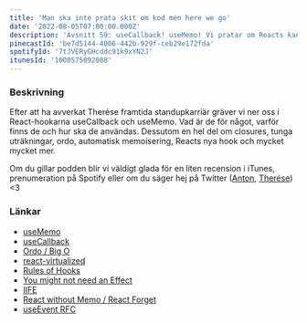```yaml
---
title: 'Man ska inte prata skit om kod men here we go'
date: '2022-08-05T07:00:00.000Z'
description: 'Avsnitt 59: useCallback! useMemo! Vi pratar om Reacts kanske mest missförstådda hooks. Vad de är, varför de finns och några exempel på hur de ska användas.'
pinecastId: 'be7d5144-4006-442b-929f-ceb29e172fda'
spotifyId: '7tJVERyGHcddc91k9xYN2J'
itunesId: '1000575092008'
---
```


### Beskrivning

Efter att ha avverkat Therése framtida standupkarriär gräver vi ner oss i React-hookarna useCallback och useMemo. Vad är de för något, varför finns de och hur ska de användas. Dessutom en hel del om closures, tunga uträkningar, ordo, automatisk memoisering, Reacts nya hook och mycket mycket mer.

Om du gillar podden blir vi väldigt glada för en liten recension i iTunes, prenumeration på Spotify eller om du säger hej på Twitter ([Anton](https://twitter.com/Awnton), [Therése](https://twitter.com/tkomstadius)) &lt;3

### Länkar

- [useMemo](https://reactjs.org/docs/hooks-reference.html#usememo)
- [useCallback](https://reactjs.org/docs/hooks-reference.html#usecallback)
- [Ordo / Big O](https://sv.wikipedia.org/wiki/Ordo)
- [react-virtualized](https://github.com/bvaughn/react-virtualized)
- [Rules of Hooks](https://reactjs.org/docs/hooks-rules.html)
- [You might not need an Effect](https://beta.reactjs.org/learn/you-might-not-need-an-effect)
- [IIFE](https://developer.mozilla.org/en-US/docs/Glossary/IIFE)
- [React without Memo / React Forget](https://www.youtube.com/watch?v=lGEMwh32soc)
- [useEvent RFC](https://github.com/reactjs/rfcs/pull/220)
